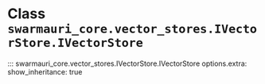 # Class `swarmauri_core.vector_stores.IVectorStore.IVectorStore`

::: swarmauri_core.vector_stores.IVectorStore.IVectorStore
    options.extra:
      show_inheritance: true

